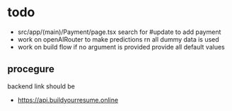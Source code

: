 # todo

- src/app/(main)/Payment/page.tsx search for #update to add payment
- work on openAIRouter to make predictions rn all dummy data is used
- work on build flow if no argument is provided provide all default values

## procegure

backend link should be

- https://api.buildyourresume.online

<!-- work on
1. openAIRouter
3. csp
4. limit prisma intance 
5. make image size smaller
 -->

<!-- done 
2. build flow update only when resume payment is paid
-->